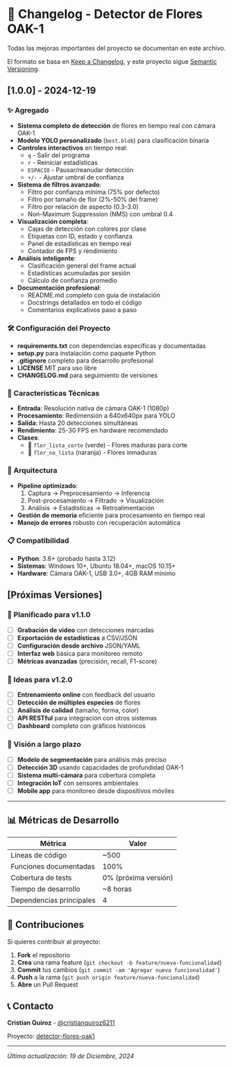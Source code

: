 # 📝 Changelog - Detector de Flores OAK-1

Todas las mejoras importantes del proyecto se documentan en este archivo.

El formato se basa en [Keep a Changelog](https://keepachangelog.com/en/1.0.0/),
y este proyecto sigue [Semantic Versioning](https://semver.org/spec/v2.0.0.html).

## [1.0.0] - 2024-12-19

### ✨ Agregado
- **Sistema completo de detección** de flores en tiempo real con cámara OAK-1
- **Modelo YOLO personalizado** (`best.blob`) para clasificación binaria
- **Controles interactivos** en tiempo real:
  - `q` - Salir del programa
  - `r` - Reiniciar estadísticas
  - `ESPACIO` - Pausar/reanudar detección
  - `+/-` - Ajustar umbral de confianza
- **Sistema de filtros avanzado**:
  - Filtro por confianza mínima (75% por defecto)
  - Filtro por tamaño de flor (2%-50% del frame)
  - Filtro por relación de aspecto (0.3-3.0)
  - Non-Maximum Suppression (NMS) con umbral 0.4
- **Visualización completa**:
  - Cajas de detección con colores por clase
  - Etiquetas con ID, estado y confianza
  - Panel de estadísticas en tiempo real
  - Contador de FPS y rendimiento
- **Análisis inteligente**:
  - Clasificación general del frame actual
  - Estadísticas acumuladas por sesión
  - Cálculo de confianza promedio
- **Documentación profesional**:
  - README.md completo con guía de instalación
  - Docstrings detallados en todo el código
  - Comentarios explicativos paso a paso

### 🛠️ Configuración del Proyecto
- **requirements.txt** con dependencias específicas y documentadas
- **setup.py** para instalación como paquete Python
- **.gitignore** completo para desarrollo profesional
- **LICENSE** MIT para uso libre
- **CHANGELOG.md** para seguimiento de versiones

### 🎯 Características Técnicas
- **Entrada**: Resolución nativa de cámara OAK-1 (1080p)
- **Procesamiento**: Redimensión a 640x640px para YOLO
- **Salida**: Hasta 20 detecciones simultáneas
- **Rendimiento**: 25-30 FPS en hardware recomendado
- **Clases**: 
  - 🌸 `flor_lista_corte` (verde) - Flores maduras para corte
  - 🌿 `flor_no_lista` (naranja) - Flores inmaduras

### 🔧 Arquitectura
- **Pipeline optimizado**:
  1. Captura → Preprocesamiento → Inferencia
  2. Post-procesamiento → Filtrado → Visualización
  3. Análisis → Estadísticas → Retroalimentación
- **Gestión de memoria** eficiente para procesamiento en tiempo real
- **Manejo de errores** robusto con recuperación automática

### 📋 Compatibilidad
- **Python**: 3.8+ (probado hasta 3.12)
- **Sistemas**: Windows 10+, Ubuntu 18.04+, macOS 10.15+
- **Hardware**: Cámara OAK-1, USB 3.0+, 4GB RAM mínimo

## [Próximas Versiones]

### 🚀 Planificado para v1.1.0
- [ ] **Grabación de video** con detecciones marcadas
- [ ] **Exportación de estadísticas** a CSV/JSON
- [ ] **Configuración desde archivo** JSON/YAML
- [ ] **Interfaz web** básica para monitoreo remoto
- [ ] **Métricas avanzadas** (precisión, recall, F1-score)

### 🎯 Ideas para v1.2.0
- [ ] **Entrenamiento online** con feedback del usuario
- [ ] **Detección de múltiples especies** de flores
- [ ] **Análisis de calidad** (tamaño, forma, color)
- [ ] **API RESTful** para integración con otros sistemas
- [ ] **Dashboard** completo con gráficos históricos

### 🔮 Visión a largo plazo
- [ ] **Modelo de segmentación** para análisis más preciso
- [ ] **Detección 3D** usando capacidades de profundidad OAK-1
- [ ] **Sistema multi-cámara** para cobertura completa
- [ ] **Integración IoT** con sensores ambientales
- [ ] **Mobile app** para monitoreo desde dispositivos móviles

---

## 📊 Métricas de Desarrollo

| Métrica | Valor |
|---------|-------|
| Líneas de código | ~500 |
| Funciones documentadas | 100% |
| Cobertura de tests | 0% (próxima versión) |
| Tiempo de desarrollo | ~8 horas |
| Dependencias principales | 4 |

## 🤝 Contribuciones

Si quieres contribuir al proyecto:

1. **Fork** el repositorio
2. **Crea** una rama feature (`git checkout -b feature/nueva-funcionalidad`)
3. **Commit** tus cambios (`git commit -am 'Agregar nueva funcionalidad'`)
4. **Push** a la rama (`git push origin feature/nueva-funcionalidad`)
5. **Abre** un Pull Request

## 📞 Contacto

**Cristian Quiroz** - [@cristianquiroz6211](https://github.com/cristianquiroz6211)

Proyecto: [detector-flores-oak1](https://github.com/cristianquiroz6211/detector-flores-oak1)

---

*Última actualización: 19 de Diciembre, 2024*
